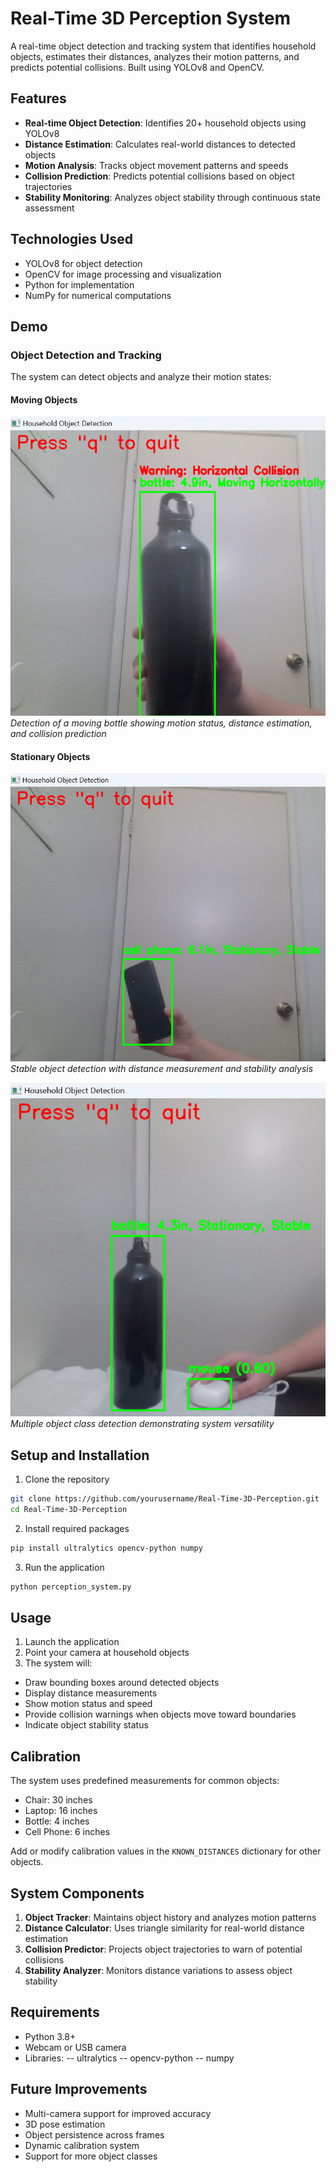 # Real-Time 3D Perception System

A real-time object detection and tracking system that identifies household objects, estimates their distances, analyzes their motion patterns, and predicts potential collisions. Built using YOLOv8 and OpenCV.

## Features

- **Real-time Object Detection**: Identifies 20+ household objects using YOLOv8
- **Distance Estimation**: Calculates real-world distances to detected objects
- **Motion Analysis**: Tracks object movement patterns and speeds
- **Collision Prediction**: Predicts potential collisions based on object trajectories
- **Stability Monitoring**: Analyzes object stability through continuous state assessment

## Technologies Used

- YOLOv8 for object detection
- OpenCV for image processing and visualization
- Python for implementation
- NumPy for numerical computations

## Demo

### Object Detection and Tracking
The system can detect objects and analyze their motion states:

#### Moving Objects
![Moving Bottle Detection](images/3dperception.png)
*Detection of a moving bottle showing motion status, distance estimation, and collision prediction*

#### Stationary Objects
![Stationary Phone Detection](images/3dperception2.png)
*Stable object detection with distance measurement and stability analysis*

![Stationary Bottle and Mouse Detection](images/3dperception4.png)
*Multiple object class detection demonstrating system versatility*

## Setup and Installation

1. Clone the repository
```bash
git clone https://github.com/yourusername/Real-Time-3D-Perception.git
cd Real-Time-3D-Perception
```

2. Install required packages
```bash
pip install ultralytics opencv-python numpy
```

3. Run the application
```bash
python perception_system.py
```

## Usage

1. Launch the application
2. Point your camera at household objects
3. The system will:
  - Draw bounding boxes around detected objects
  - Display distance measurements
  - Show motion status and speed
  - Provide collision warnings when objects move toward boundaries
  - Indicate object stability status

## Calibration

The system uses predefined measurements for common objects:
- Chair: 30 inches
- Laptop: 16 inches
- Bottle: 4 inches
- Cell Phone: 6 inches

Add or modify calibration values in the `KNOWN_DISTANCES` dictionary for other objects.

## System Components

1. **Object Tracker**: Maintains object history and analyzes motion patterns
2. **Distance Calculator**: Uses triangle similarity for real-world distance estimation
3. **Collision Predictor**: Projects object trajectories to warn of potential collisions
4. **Stability Analyzer**: Monitors distance variations to assess object stability

## Requirements

- Python 3.8+
- Webcam or USB camera
- Libraries:
 -- ultralytics
 -- opencv-python
 -- numpy

## Future Improvements

- Multi-camera support for improved accuracy
- 3D pose estimation
- Object persistence across frames
- Dynamic calibration system
- Support for more object classes
